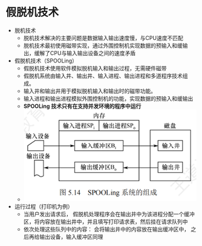 # 假脱机技术

* 脱机技术
    * 脱机技术解决的主要问题是数据输入输出速度慢，与CPU速度不匹配
    * 脱机技术最初使用磁带实现，通过外围控制机实现数据的预输入和缓输出，缓解了CPU与输入输出设备之间的速度矛盾
* 假脱机技术（SPOOLing）
    * 假脱机技术使用软件模拟脱机输入和输出过程，无需硬件磁带
    * 假脱机系统由输入井、输出井、输入进程、输出进程和多道程序技术组成。
    * 输入井和输出井用于模拟脱机输入和输出时的磁带功能。
    * 输入进程和输出进程模拟外围控制机的功能，实现数据的预输入和缓输出
    * **SPOOLing 技术只有在支持并发环境的程序中运行**
    * ![](./img/Snipaste_2025-06-15_11-03-23.png)
* 运行过程（打印机为例）
    * 当用户发出请求后， 假脱机处理程序会在输出井中为该进程分配一个缓冲区，将内容放在输出井中，并且填写打印请求表，然后挂在请求队列中
    * 依次处理这些队列中的内容： 会将输出井中的内容放在输出缓冲区中， 之后再给输出设备，输入缓冲区同理